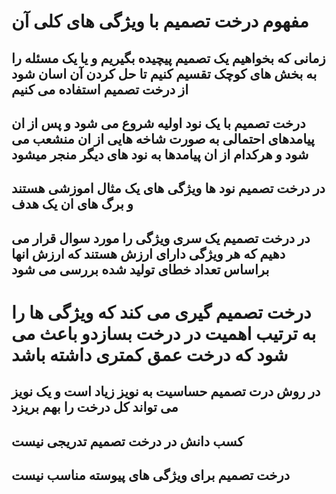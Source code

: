 # مفهوم درخت تصمیم با ویژگی های کلی آن
## زمانی که بخواهیم یک تصمیم پیچیده بگیریم و یا یک مسئله را به بخش های کوچک تقسیم کنیم تا حل کردن آن اسان شود از درخت تصمیم استفاده می کنیم
## درخت تصمیم با یک نود اولیه شروع می شود و پس از ان پیامدهای احتمالی به صورت شاخه هایی از ان  منشعب می شود و هرکدام از ان پیامدها به نود های دیگر منجر میشود
## در درخت تصمیم نود ها ویژگی های یک مثال اموزشی هستند و برگ های ان یک هدف
## در درخت تصمیم یک سری ویژگی را مورد سوال قرار می دهیم که هر ویژگی دارای ارزش هستند که ارزش انها براساس تعداد خطای تولید شده بررسی می شود
 
 # درخت تصمیم گیری می کند که ویژگی ها را به ترتیب اهمیت در درخت بسازدو باعث می شود که درخت عمق کمتری داشته باشد
 ## در روش درت تصمیم حساسیت به نویز زیاد است و یک نویز می تواند کل درخت را بهم بریزد
 ## کسب دانش در درخت تصمیم تدریجی نیست
 ## درخت تصمیم برای ویژگی های پیوسته مناسب نیست
